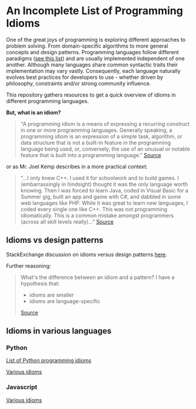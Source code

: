 
# An Incomplete List of Programming Idioms 

One of the great joys of programming is exploring different approaches to problem solving. From domain-specific algorithms to more general concepts and design patterns. Programming languages follow different paradigms ([see this list](https://en.wikipedia.org/wiki/Comparison_of_programming_paradigms)) and are usually implemented independent of one another. Although many languages share common syntactic traits their implementation may vary vastly. Consequently, each language naturally evolves best practices for developers to use - whether driven by philosophy, constraints and/or strong community influence.

This repository gathers resources to get a quick overview of idioms in different programming languages.

**But, what is an idiom?**

> "A programming idiom is a means of expressing a recurring construct in one or more programming languages. Generally speaking, a programming idiom is an expression of a simple task, algorithm, or data structure that is not a built-in feature in the programming language being used, or, conversely, the use of an unusual or notable feature that is built into a programming language." [Source](https://en.wikipedia.org/wiki/Programming_idiom)

or as Mr. Joel Kemp describes in a more practical context:

> "...I only knew C++. I used it for schoolwork and to build games. I (embarrassingly in hindsight) thought it was the only language worth knowing. Then I was forced to learn Java, coded in Visual Basic for a Summer gig, built an app and game with C#, and dabbled in some web languages like PHP. While it was great to learn new languages, I coded every single one like C++. This was not programming idiomatically. This is a common mistake amongst programmers (across all skill levels really)..." [Source](http://mrjoelkemp.com/2013/05/what-is-idiomatic-programming/)

## Idioms vs design patterns

StackExchange discussion on idioms versus design patterns [here](
https://softwareengineering.stackexchange.com/questions/106815/difference-between-idiom-and-design-pattern).

Further reasoning:

> What's the difference between an idiom and a pattern? I have a hypothesis that: 
>- idioms are smaller
>- idioms are language-specific
>
> [Source](http://wiki.c2.com/?IdiomOrPattern)

## Idioms in various languages

### Python 

[List of Python programming idioms](https://en.wikibooks.org/wiki/Python_Programming/Idioms)

[Various idioms](http://prooffreaderplus.blogspot.no/2014/11/top-10-python-idioms-i-wished-id.html)

### Javascript

[Various idioms](https://www.kochan.io/javascript/javascript-idioms.html)

